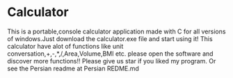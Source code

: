 # Calculator
This is a portable,console calculator application made with C for all versions of windows.Just download the calculator.exe file and start using it!
This calculator have alot of functions like unit conversation,+,-,*,/,Area,Volume,BMI etc.
please open the software and discover more functions!!
Please give us star if you liked my program.
Or see the Persian readme at Persian REDME.md
